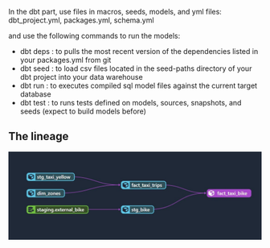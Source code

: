 In the dbt part, use files in macros, seeds, models, and yml files: dbt_project.yml, packages.yml, schema.yml 

and use the following commands to run the models:
- dbt deps      : to pulls the most recent version of the dependencies listed in your packages.yml from git
- dbt seed      : to load csv files located in the seed-paths directory of your dbt project into your data warehouse
- dbt run       : to executes compiled sql model files against the current target database
- dbt test      : to runs tests defined on models, sources, snapshots, and seeds (expect to build models before)

## The lineage
![dbt lineage](https://github.com/ChungWasawat/dtc_de_project/blob/main/assets/asset2.jpg "DBT Lineage of the project")
